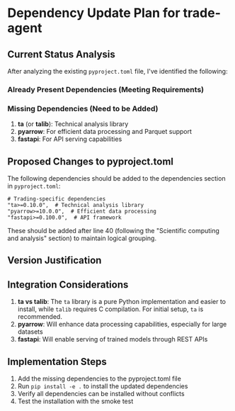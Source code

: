 # Dependency Update Plan for trade-agent

## Current Status Analysis

After analyzing the existing `pyproject.toml` file, I've identified the following:

### Already Present Dependencies (Meeting Requirements)

### Missing Dependencies (Need to be Added)

1. **ta** (or **talib**): Technical analysis library
2. **pyarrow**: For efficient data processing and Parquet support
3. **fastapi**: For API serving capabilities

## Proposed Changes to pyproject.toml

The following dependencies should be added to the dependencies section in `pyproject.toml`:

```text
# Trading-specific dependencies
"ta>=0.10.0",  # Technical analysis library
"pyarrow>=10.0.0",  # Efficient data processing
"fastapi>=0.100.0",  # API framework
```

These should be added after line 40 (following the "Scientific computing and analysis" section) to maintain logical grouping.

## Version Justification

## Integration Considerations

1. **ta vs talib**: The `ta` library is a pure Python implementation and easier to install, while `talib` requires C compilation. For initial setup, `ta` is recommended.
2. **pyarrow**: Will enhance data processing capabilities, especially for large datasets
3. **fastapi**: Will enable serving of trained models through REST APIs

## Implementation Steps

1. Add the missing dependencies to the pyproject.toml file
2. Run `pip install -e .` to install the updated dependencies
3. Verify all dependencies can be installed without conflicts
4. Test the installation with the smoke test
